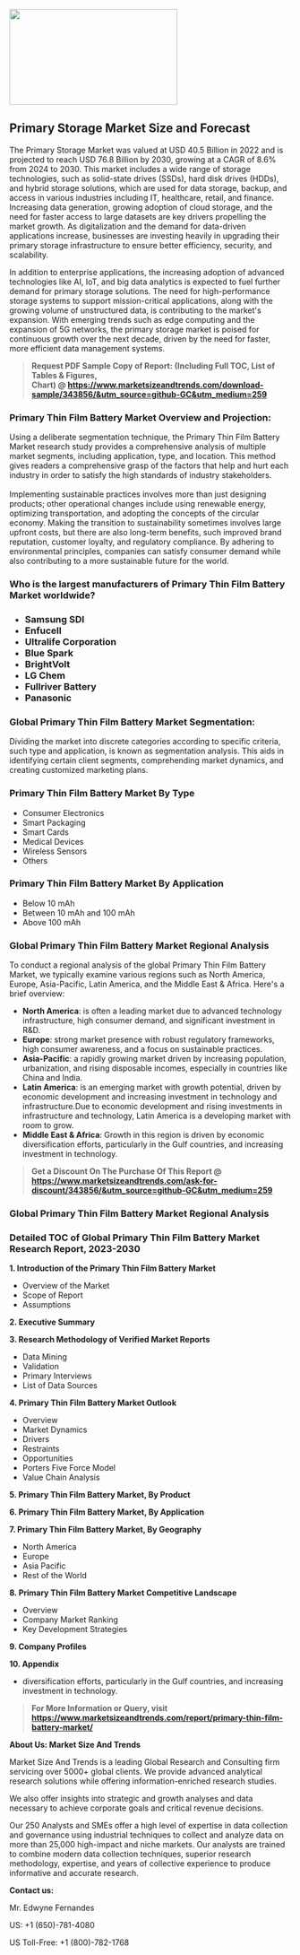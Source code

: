 <p><img class="alignnone size-medium wp-image-20088" src="https://ffe5etoiles.com/wp-content/uploads/2024/12/MST1-300x171.png" alt="" width="300" height="171" /></p><h2>Primary Storage Market Size and Forecast</h2><p>The Primary Storage Market was valued at USD 40.5 Billion in 2022 and is projected to reach USD 76.8 Billion by 2030, growing at a CAGR of 8.6% from 2024 to 2030. This market includes a wide range of storage technologies, such as solid-state drives (SSDs), hard disk drives (HDDs), and hybrid storage solutions, which are used for data storage, backup, and access in various industries including IT, healthcare, retail, and finance. Increasing data generation, growing adoption of cloud storage, and the need for faster access to large datasets are key drivers propelling the market growth. As digitalization and the demand for data-driven applications increase, businesses are investing heavily in upgrading their primary storage infrastructure to ensure better efficiency, security, and scalability.</p><p>In addition to enterprise applications, the increasing adoption of advanced technologies like AI, IoT, and big data analytics is expected to fuel further demand for primary storage solutions. The need for high-performance storage systems to support mission-critical applications, along with the growing volume of unstructured data, is contributing to the market's expansion. With emerging trends such as edge computing and the expansion of 5G networks, the primary storage market is poised for continuous growth over the next decade, driven by the need for faster, more efficient data management systems.</p></p><blockquote id="" class=""><strong>Request PDF Sample Copy of Report: (Including Full TOC, List of Tables &amp; Figures, Chart)&nbsp;@&nbsp;<strong><a href="https://www.marketsizeandtrends.com/download-sample/343856/&utm_source=github-GC&utm_medium=259" target="_blank">https://www.marketsizeandtrends.com/download-sample/343856/&utm_source=github-GC&utm_medium=259</a></strong></strong></blockquote><h3 id="" class="">Primary Thin Film Battery Market&nbsp;Overview and Projection:</h3><p id="" class="">Using a deliberate segmentation technique, the Primary Thin Film Battery Market research study provides a comprehensive analysis of multiple market segments, including application, type, and location. This method gives readers a comprehensive grasp of the factors that help and hurt each industry in order to satisfy the high standards of industry stakeholders. <br /> <br />Implementing sustainable practices involves more than just designing products; other operational changes include using renewable energy, optimizing transportation, and adopting the concepts of the circular economy. Making the transition to sustainability sometimes involves large upfront costs, but there are also long-term benefits, such improved brand reputation, customer loyalty, and regulatory compliance. By adhering to environmental principles, companies can satisfy consumer demand while also contributing to a more sustainable future for the world.</p><h3 id="" class="">Who is the largest manufacturers of&nbsp;Primary Thin Film Battery Market worldwide?</h3><h3 class=""><p><ul><li>Samsung SDI </li><li> Enfucell </li><li> Ultralife Corporation </li><li> Blue Spark </li><li> BrightVolt </li><li> LG Chem </li><li> Fullriver Battery </li><li> Panasonic</li></ul></p></h3><h3 id="" class="">Global&nbsp;Primary Thin Film Battery Market Segmentation:</h3><p id="" class="">Dividing the market into discrete categories according to specific criteria, such type and application, is known as segmentation analysis. This aids in identifying certain client segments, comprehending market dynamics, and creating customized marketing plans.</p><h3 id="" class="">Primary Thin Film Battery Market&nbsp;By Type</h3><p><p><ul><li>Consumer Electronics</li><li> Smart Packaging</li><li> Smart Cards</li><li> Medical Devices</li><li> Wireless Sensors</li><li> Others</p></li></ul></p></p><h3 id="" class="">Primary Thin Film Battery Market&nbsp;By Application</h3><p class=""><p><ul><li>Below 10 mAh</li><li> Between 10 mAh and 100 mAh</li><li> Above 100 mAh</li></ul></p></p><h3 id="" class="">Global Primary Thin Film Battery Market Regional Analysis</h3><p id="" class="">To conduct a regional analysis of the global Primary Thin Film Battery Market, we typically examine various regions such as North America, Europe, Asia-Pacific, Latin America, and the Middle East &amp; Africa. Here's a brief overview:</p><ul><li><strong>North America</strong>: is often a leading market due to advanced technology infrastructure, high consumer demand, and significant investment in R&amp;D.</li><li><strong>Europe</strong>: strong market presence with robust regulatory frameworks, high consumer awareness, and a focus on sustainable practices.</li><li><strong>Asia-Pacific</strong>: a rapidly growing market driven by increasing population, urbanization, and rising disposable incomes, especially in countries like China and India.</li><li><strong>Latin America</strong>: is an emerging market with growth potential, driven by economic development and increasing investment in technology and infrastructure.Due to economic development and rising investments in infrastructure and technology, Latin America is a developing market with room to grow.</li><li><strong>Middle East &amp; Africa</strong>: Growth in this region is driven by economic diversification efforts, particularly in the Gulf countries, and increasing investment in technology.</li></ul><blockquote id="" class=""><strong>Get a Discount On The Purchase Of This Report @ <strong><a href="https://www.marketsizeandtrends.com/ask-for-discount/343856/&utm_source=github-GC&utm_medium=259" target="_blank">https://www.marketsizeandtrends.com/ask-for-discount/343856/&utm_source=github-GC&utm_medium=259</a></strong></strong></blockquote><h3 id="" class="">Global Primary Thin Film Battery Market Regional Analysis</h3><h3 id="" class="">Detailed TOC of Global Primary Thin Film Battery Market Research Report, 2023-2030</h3><p id="" class=""><strong>1. Introduction of the Primary Thin Film Battery Market</strong></p><ul><li>Overview of the Market</li><li>Scope of Report</li><li>Assumptions</li></ul><p id="" class=""><strong>2. Executive Summary</strong></p><p id="" class=""><strong>3. Research Methodology of Verified Market Reports</strong></p><ul><li>Data Mining</li><li>Validation</li><li>Primary Interviews</li><li>List of Data Sources</li></ul><p id="" class=""><strong>4. Primary Thin Film Battery Market Outlook</strong></p><ul><li>Overview</li><li>Market Dynamics</li><li>Drivers</li><li>Restraints</li><li>Opportunities</li><li>Porters Five Force Model</li><li>Value Chain Analysis</li></ul><p id="" class=""><strong>5. Primary Thin Film Battery Market, By Product</strong></p><p id="" class=""><strong>6. Primary Thin Film Battery Market, By Application</strong></p><p id="" class=""><strong>7. Primary Thin Film Battery Market, By Geography</strong></p><ul><li>North America</li><li>Europe</li><li>Asia Pacific</li><li>Rest of the World</li></ul><p id="" class=""><strong>8. Primary Thin Film Battery Market Competitive Landscape</strong></p><ul><li>Overview</li><li>Company Market Ranking</li><li>Key Development Strategies</li></ul><p id="" class=""><strong>9. Company Profiles</strong></p><p id="" class=""><strong>10. Appendix</strong></p><ul><li>diversification efforts, particularly in the Gulf countries, and increasing investment in technology.</li></ul><blockquote id="" class=""><strong>For More Information or Query, visit <strong><strong><a href="https://www.marketsizeandtrends.com/report/primary-thin-film-battery-market/" target="_blank">https://www.marketsizeandtrends.com/report/primary-thin-film-battery-market/</a></strong></strong></strong></blockquote><p id="" class=""><strong>About Us: Market Size And Trends</strong></p><p id="" class="">Market Size And Trends is a leading Global Research and Consulting firm servicing over 5000+ global clients. We provide advanced analytical research solutions while offering information-enriched research studies.</p><p id="" class="">We also offer insights into strategic and growth analyses and data necessary to achieve corporate goals and critical revenue decisions.</p><p id="" class="">Our 250 Analysts and SMEs offer a high level of expertise in data collection and governance using industrial techniques to collect and analyze data on more than 25,000 high-impact and niche markets. Our analysts are trained to combine modern data collection techniques, superior research methodology, expertise, and years of collective experience to produce informative and accurate research.</p><p id="" class=""><strong>Contact us:</strong></p><p id="" class="">Mr. Edwyne Fernandes</p><p id="" class="">US: +1 (650)-781-4080</p><p id="" class="">US Toll-Free: +1 (800)-782-1768</p>
